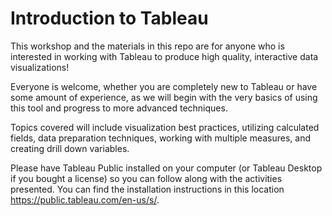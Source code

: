 # Introduction to Tableau

This workshop and the materials in this repo are for anyone who is interested in working with Tableau to produce high quality, interactive data visualizations!

Everyone is welcome, whether you are completely new to Tableau or have some amount of experience, as we will begin with the very basics of using this tool and progress to more advanced techniques.

Topics covered will include visualization best practices, utilizing calculated fields, data preparation techniques, working with multiple measures, and creating drill down variables.

Please have Tableau Public installed on your computer (or Tableau Desktop if you bought a license) so you can follow along with the activities presented. You can find the installation instructions in this location https://public.tableau.com/en-us/s/.
